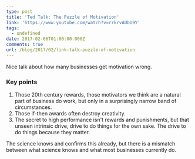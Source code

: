 ```yaml
---
type: post
title: 'Ted Talk: The Puzzle of Motivation'
link: 'https://www.youtube.com/watch?v=rrkrvAUbU9Y'
tags:
  - undefined
date: 2017-02-06T01:00:00.000Z
comments: true
url: /blog/2017/02/link-talk-puzzle-of-motivation
---
```

Nice talk about how many businesses get motivation wrong.

### Key points

1. Those 20th century rewards, those motivators we think are a natural part of business do work, but only in a surprisingly narrow band of circumstances.
2. Those if-then awards often destroy creativity.
3. The secret to high performance isn't rewards and punishments, but that unseen intrinsic drive, drive to do things for the own sake. The drive to do things because they matter.

The science knows and confirms this already, but there is a mismatch between what science knows and what most businesses currently do.
